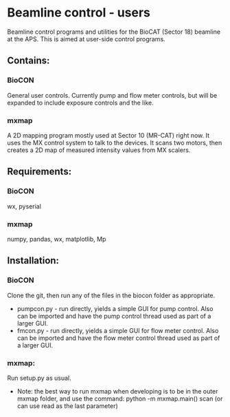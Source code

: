 # Beamline control - users
Beamline control programs and utilities for the BioCAT (Sector 18) beamline at the APS.
This is aimed at user-side control programs.

## Contains:

### BioCON

General user controls. Currently pump and flow meter controls, but will
be expanded to include exposure controls and the like.

### mxmap

A 2D mapping program mostly used at Sector 10 (MR-CAT) right now. It uses
the MX control system to talk to the devices. It scans two motors, then creates a
2D map of measured intensity values from MX scalers.

## Requirements:

### BioCON

wx, pyserial

### mxmap

numpy, pandas, wx, matplotlib, Mp

## Installation:

### BioCON

Clone the git, then run any of the files in the biocon folder as appropriate.

*   pumpcon.py - run directly, yields a simple GUI for pump control. Also can be imported
    and have the pump control thread used as part of a larger GUI.
*   fmcon.py - run directly, yields a simple GUI for flow meter control. Also can
    be imported and have the flow meter control thread used as part of a larger GUI.

### mxmap:

Run setup.py as usual.

*   Note: the best way to run mxmap when developing is to be in the outer mxmap folder, and
    use the command: python -m mxmap.main() scan  (or can use read as the last parameter)

